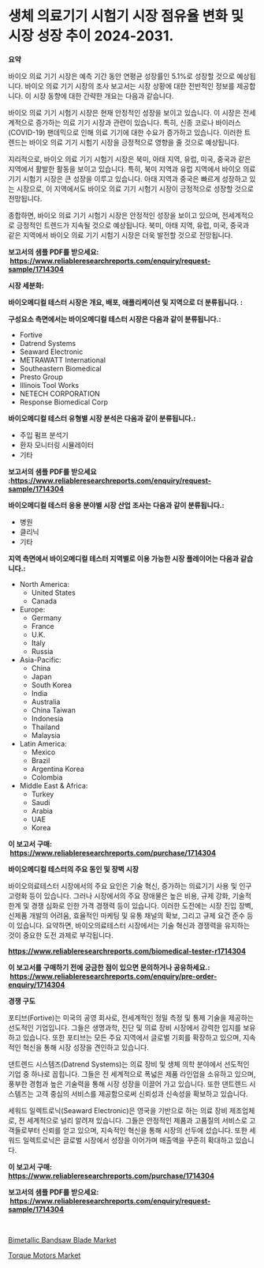 <p><h1>생체 의료기기 시험기 시장 점유율 변화 및 시장 성장 추이 2024-2031.</h1></p><p><strong>요약</strong></p>
<p><p>바이오 의료 기기 시장은 예측 기간 동안 연평균 성장률인 5.1%로 성장할 것으로 예상됩니다. 바이오 의료 기기 시장의 조사 보고서는 시장 상황에 대한 전반적인 정보를 제공합니다. 이 시장 동향에 대한 간략한 개요는 다음과 같습니다. </p><p>바이오 의료 기기 시험기 시장은 현재 안정적인 성장을 보이고 있습니다. 이 시장은 전세계적으로 증가하는 의료 기기 시장과 관련이 있습니다. 특히, 신종 코로나 바이러스 (COVID-19) 팬데믹으로 인해 의료 기기에 대한 수요가 증가하고 있습니다. 이러한 트렌드는 바이오 의료 기기 시험기 시장을 긍정적으로 영향을 줄 것으로 예상됩니다.</p><p>지리적으로, 바이오 의료 기기 시험기 시장은 북미, 아태 지역, 유럽, 미국, 중국과 같은 지역에서 활발한 활동을 보이고 있습니다. 특히, 북미 지역과 유럽 지역에서 바이오 의료 기기 시험기 시장은 큰 성장을 이루고 있습니다. 아태 지역과 중국은 빠르게 성장하고 있는 시장으로, 이 지역에서도 바이오 의료 기기 시험기 시장이 긍정적으로 성장할 것으로 전망됩니다.</p><p>종합하면, 바이오 의료 기기 시험기 시장은 안정적인 성장을 보이고 있으며, 전세계적으로 긍정적인 트렌드가 지속될 것으로 예상됩니다. 북미, 아태 지역, 유럽, 미국, 중국과 같은 지역에서 바이오 의료 기기 시험기 시장은 더욱 발전할 것으로 전망됩니다.</p></p>
<p><strong>보고서의 샘플 PDF를 받으세요: &nbsp;<a href="https://www.reliableresearchreports.com/enquiry/request-sample/1714304">https://www.reliableresearchreports.com/enquiry/request-sample/1714304</a></strong></p>
<p><strong>시장 세분화:</strong></p>
<p><strong> 바이오메디컬 테스터 시장은 개요, 배포, 애플리케이션 및 지역으로 더 분류됩니다. :</strong></p>
<p><strong>구성요소 측면에서는 바이오메디컬 테스터 시장은 다음과 같이 분류됩니다.:</strong></p>
<p><ul><li>Fortive</li><li>Datrend Systems</li><li>Seaward Electronic</li><li>METRAWATT International</li><li>Southeastern Biomedical</li><li>Presto Group</li><li>Illinois Tool Works</li><li>NETECH CORPORATION</li><li>Response Biomedical Corp</li></ul></p>
<p><strong> 바이오메디컬 테스터 유형별 시장 분석은 다음과 같이 분류됩니다.:</strong></p>
<p><ul><li>주입 펌프 분석기</li><li>환자 모니터링 시뮬레이터</li><li>기타</li></ul></p>
<p><strong>보고서의 샘플 PDF를 받으세요 :<a href="https://www.reliableresearchreports.com/enquiry/request-sample/1714304">https://www.reliableresearchreports.com/enquiry/request-sample/1714304</a></strong></p>
<p><strong> 바이오메디컬 테스터 응용 분야별 시장 산업 조사는 다음과 같이 분류됩니다.:</strong></p>
<p><ul><li>병원</li><li>클리닉</li><li>기타</li></ul></p>
<p><strong>지역 측면에서 바이오메디컬 테스터 지역별로 이용 가능한 시장 플레이어는 다음과 같습니다.:</strong></p>
<p><ul>
    <li>
        North America:
        <ul>
            <li>United States</li>
            <li>Canada</li>
        </ul>
    </li>
    <li>
        Europe:
        <ul>
            <li>Germany</li>
            <li>France</li>
            <li>U.K.</li>
            <li>Italy</li>
            <li>Russia</li>
        </ul>
    </li>
    <li>
        Asia-Pacific:
        <ul>
            <li>China</li>
            <li>Japan</li>
            <li>South Korea</li>
            <li>India</li>
            <li>Australia</li>
            <li>China Taiwan</li>
            <li>Indonesia</li>
            <li>Thailand</li>
            <li>Malaysia</li>
        </ul>
    </li>
    <li>
        Latin America:
        <ul>
            <li>Mexico</li>
            <li>Brazil</li>
            <li>Argentina Korea</li>
            <li>Colombia</li>
        </ul>
    </li>
    <li>
        Middle East & Africa:
        <ul>
            <li>Turkey</li>
            <li>Saudi</li>
            <li>Arabia</li>
            <li>UAE</li>
            <li>Korea</li>
        </ul>
    </li>
    </ul></p>
<p><strong>이 보고서 구매: &nbsp;<a href="https://www.reliableresearchreports.com/purchase/1714304">https://www.reliableresearchreports.com/purchase/1714304</a></strong></p>
<p><strong>바이오메디컬 테스터의 주요 동인 및 장벽 시장</strong></p>
<p><p>바이오의료테스터 시장에서의 주요 요인은 기술 혁신, 증가하는 의료기기 사용 및 인구 고령화 등이 있습니다. 그러나 시장에서의 주요 장애물은 높은 비용, 규제 강화, 기술적 한계 및 경쟁 심화로 인한 가격 경쟁력 등이 있습니다. 이러한 도전에는 시장 진입 장벽, 신제품 개발의 어려움, 효율적인 마케팅 및 유통 채널의 확보, 그리고 규제 요건 준수 등이 있습니다. 요약하면, 바이오의료테스터 시장에서는 기술 혁신과 경쟁력을 유지하는 것이 중요한 도전 과제로 부각됩니다.</p></p>
<p><strong><a href="https://www.reliableresearchreports.com/biomedical-tester-r1714304">https://www.reliableresearchreports.com/biomedical-tester-r1714304</a></strong></p>
<p><strong>이 보고서를 구매하기 전에 궁금한 점이 있으면 문의하거나 공유하세요.: &nbsp;<a href="https://www.reliableresearchreports.com/enquiry/pre-order-enquiry/1714304">https://www.reliableresearchreports.com/enquiry/pre-order-enquiry/1714304</a></strong></p>
<p><strong>경쟁 구도</strong></p>
<p><p>포티브(Fortive)는 미국의 공영 회사로, 전세계적인 정밀 측정 및 통제 기술을 제공하는 선도적인 기업입니다. 그들은 생명과학, 진단 및 의료 장비 시장에서 강력한 입지를 보유하고 있습니다. 또한 포티브는 모든 주요 지역에서 글로벌 기회를 확장하고 있으며, 지속적인 혁신을 통해 시장 성장을 견인하고 있습니다.</p><p>댄트렌드 시스템즈(Datrend Systems)는 의료 장비 및 생체 의학 분야에서 선도적인 기업 중 하나로 꼽힙니다. 그들은 전 세계적으로 폭넓은 제품 라인업을 소유하고 있으며, 풍부한 경험과 높은 기술력을 통해 시장 성장을 이끌어 가고 있습니다. 또한 댄트렌드 시스템즈는 고객 중심의 서비스를 제공함으로써 신뢰성과 신속성을 확보하고 있습니다.</p><p>세워드 일렉트로닉(Seaward Electronic)은 영국을 기반으로 하는 의료 장비 제조업체로, 전 세계적으로 널리 알려져 있습니다. 그들은 안정적인 제품과 고품질의 서비스로 고객들로부터 신뢰를 얻고 있으며, 지속적인 혁신을 통해 시장의 선두에 섰습니다. 또한 세워드 일렉트로닉은 글로벌 시장에서 성장을 이어가며 매출액을 꾸준히 확대하고 있습니다.</p></p>
<p><strong>이 보고서 구매: &nbsp; <a href="https://www.reliableresearchreports.com/purchase/1714304">https://www.reliableresearchreports.com/purchase/1714304</a></strong></p>
<p><strong>보고서의 샘플 PDF를 받으세요: &nbsp;<a href="https://www.reliableresearchreports.com/enquiry/request-sample/1714304">https://www.reliableresearchreports.com/enquiry/request-sample/1714304</a></strong><strong></strong></p>
<p>&nbsp;</p>
<p><p><a href="https://military-diascia-e68.notion.site/Bimetallic-Bandsaw-Blade-Market-Insight-Market-Trends-Growth-Forecasted-from-2024-TO-2031-d9508157f8914392967e1a21e9b2dffe">Bimetallic Bandsaw Blade Market</a></p><p><a href="https://meowing-canidae-761.notion.site/Torque-Motors-Market-Insight-Market-Trends-Growth-Forecasted-from-2024-TO-2031-bd4895f2eb6b46afae6a13f5b741b615">Torque Motors Market</a></p></p>